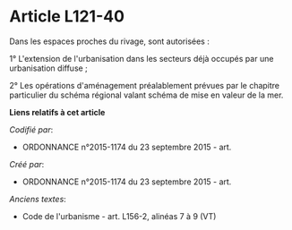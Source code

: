 # Article L121-40

Dans les espaces proches du rivage, sont autorisées :

1° L'extension de l'urbanisation dans les secteurs déjà occupés par une urbanisation diffuse ;

2° Les opérations d'aménagement préalablement prévues par le chapitre particulier du schéma régional valant schéma de mise en
valeur de la mer.

**Liens relatifs à cet article**

_Codifié par_:

  - ORDONNANCE n°2015-1174 du 23 septembre 2015 - art.

_Créé par_:

  - ORDONNANCE n°2015-1174 du 23 septembre 2015 - art.

_Anciens textes_:

  - Code de l'urbanisme - art. L156-2, alinéas 7 à 9 (VT)
